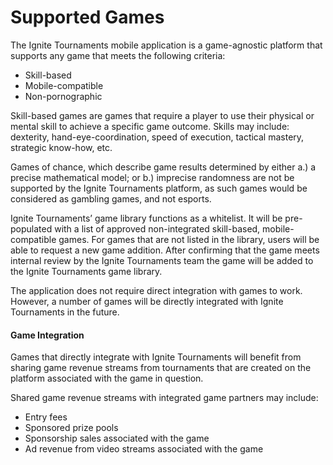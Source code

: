 # Supported Games

The Ignite Tournaments mobile application is a game-agnostic platform that supports any game that meets the following criteria:

* Skill-based
* Mobile-compatible
* Non-pornographic

Skill-based games are games that require a player to use their physical or mental skill to achieve a specific game outcome. Skills may include: dexterity, hand-eye-coordination, speed of execution, tactical mastery, strategic know-how, etc.

Games of chance, which describe game results determined by either a.) a precise mathematical model; or b.) imprecise randomness are not be supported by the Ignite Tournaments platform, as such games would be considered as gambling games, and not esports.

Ignite Tournaments’ game library functions as a whitelist. It will be pre-populated with a list of approved non-integrated skill-based, mobile-compatible games. For games that are not listed in the library, users will be able to request a new game addition. After confirming that the game meets internal review by the Ignite Tournaments team the game will be added to the Ignite Tournaments game library.

The application does not require direct integration with games to work. However, a number of games will be directly integrated with Ignite Tournaments in the future.

#### Game Integration <a href="#_2s8eyo1" id="_2s8eyo1"></a>

Games that directly integrate with Ignite Tournaments will benefit from sharing game revenue streams from tournaments that are created on the platform associated with the game in question.

Shared game revenue streams with integrated game partners may include:

* Entry fees
* Sponsored prize pools
* Sponsorship sales associated with the game
* Ad revenue from video streams associated with the game
